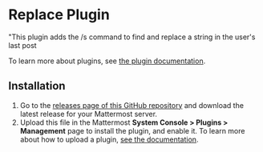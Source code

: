 # Replace Plugin

"This plugin adds the /s command to find and replace a string in the user's last post

To learn more about plugins, see [the plugin documentation](https://developers.mattermost.com/extend/plugins/).

## Installation

1. Go to the [releases page of this GitHub repository](https://github.com/carmo-evan/mattermost-plugin-replace/releases) and download the latest release for your Mattermost server.
2. Upload this file in the Mattermost **System Console > Plugins > Management** page to install the plugin, and enable it. To learn more about how to upload a plugin, [see the documentation](https://docs.mattermost.com/administration/plugins.html#plugin-uploads).

